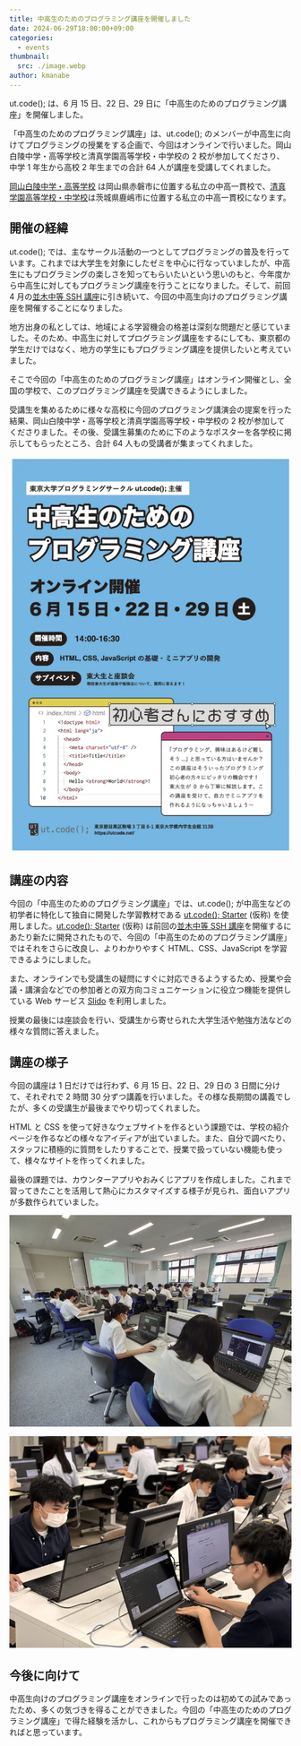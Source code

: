 ```yaml
---
title: 中高生のためのプログラミング講座を開催しました
date: 2024-06-29T18:00:00+09:00
categories:
  - events
thumbnail:
  src: ./image.webp
author: kmanabe
---
```


ut.code(); は、6 月 15 日、22 日、29 日に「中高生のためのプログラミング講座」を開催しました。

「中高生のためのプログラミング講座」は、ut.code(); のメンバーが中高生に向けてプログラミングの授業をする企画で、今回はオンラインで行いました。岡山白陵中学・高等学校と清真学園高等学校・中学校の 2 校が参加してくださり、中学 1 年生から高校 2 年生までの合計 64 人が講座を受講してくれました。

[岡山白陵中学・高等学校](https://www.okahaku.ed.jp/) は岡山県赤磐市に位置する私立の中高一貫校で、[清真学園高等学校・中学校](https://www.seishin-web.jp/)は茨城県鹿嶋市に位置する私立の中高一貫校になります。

## 開催の経緯

ut.code(); では、主なサークル活動の一つとしてプログラミングの普及を行っています。これまでは大学生を対象にしたゼミを中心に行なっていましたが、中高生にもプログラミングの楽しさを知ってもらいたいという思いのもと、今年度から中高生に対してもプログラミング講座を行うことになりました。そして、前回 4 月の[並木中等 SSH 講座](/articles/2024-namiki-secondary-school-ssh-seminar/)に引き続いて、今回の中高生向けのプログラミング講座を開催することになりました。

地方出身の私としては、地域による学習機会の格差は深刻な問題だと感じていました。そのため、中高生に対してプログラミング講座をするにしても、東京都の学生だけではなく、地方の学生にもプログラミング講座を提供したいと考えていました。

そこで今回の「中高生のためのプログラミング講座」はオンライン開催とし、全国の学校で、このプログラミング講座を受講できるようにしました。

受講生を集めるために様々な高校に今回のプログラミング講演会の提案を行った結果、岡山白陵中学・高等学校と清真学園高等学校・中学校の 2 校が参加してくださりました。その後、受講生募集のために下のようなポスターを各学校に掲示してもらったところ、合計 64 人もの受講者が集まってくれました。

![ポスター](./poster.webp)

## 講座の内容

今回の「中高生のためのプログラミング講座」では、ut.code(); が中高生などの初学者に特化して独自に開発した学習教材である [ut.code(); Starter](https://starter.utcode.net/) (仮称) を使用しました。[ut.code(); Starter](https://starter.utcode.net/) (仮称) は前回の[並木中等 SSH 講座](/articles/2024-namiki-secondary-school-ssh-seminar/)を開催するにあたり新たに開発されたもので、今回の「中高生のためのプログラミング講座」ではそれをさらに改良し、よりわかりやすく HTML、CSS、JavaScript を学習できるようにしました。

また、オンラインでも受講生の疑問にすぐに対応できるようするため、授業や会議・講演会などでの参加者との双方向コミュニケーションに役立つ機能を提供している Web サービス [Slido](https://www.slido.com/jp) を利用しました。

授業の最後には座談会を行い、受講生から寄せられた大学生活や勉強方法などの様々な質問に答えました。

## 講座の様子

今回の講座は 1 日だけでは行わず、6 月 15 日、22 日、29 日の 3 日間に分けて、それぞれで 2 時間 30 分ずつ講義を行いました。その様な長期間の講義でしたが、多くの受講生が最後までやり切ってくれました。

HTML と CSS を使って好きなウェブサイトを作るという課題では、学校の紹介ページを作るなどの様々なアイディアが出ていました。また、自分で調べたり、スタッフに積極的に質問をしたりすることで、授業で扱っていない機能も使って、様々なサイトを作ってくれました。

最後の課題では、カウンターアプリやおみくじアプリを作成しました。これまで習ってきたことを活用して熱心にカスタマイズする様子が見られ、面白いアプリが多数作られていました。

![岡山白陵の授業風景](./okahaku-student.webp)

![清真学園の授業風景](./seishin-student.webp)

## 今後に向けて

中高生向けのプログラミング講座をオンラインで行ったのは初めての試みであったため、多くの気づきを得ることができました。今回の「中高生のためのプログラミング講座」で得た経験を活かし、これからもプログラミング講座を開催できればと思っています。
